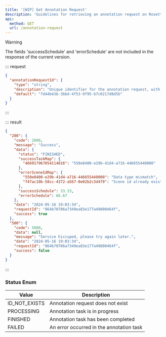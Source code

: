 ```yaml
---
title: '[WIP] Get Annotation Request'
description: 'Guidelines for retrieving an annotation request on Rosetta.'
api:
  method: GET
  url: /annotation-request
---
```


> [!WARNING]
> The fields 'successSchedule' and 'errorSchedule' are not included in the response of the current version.

::: request

```json [query]
{
  "annotationRequestId": {
    "type": "string",
    "description": "Unique identifier for the annotation request, with a maximum length of 160 bytes.",
    "default": "7d44b43b-3bbd-4f53-9f95-b7c0217d8d5b"
  }
}
```

:::

::: result

```json [responses]
{
  "200": {
    "code": 2000,
    "message": "Success",
    "data": {
      "status": "FINISHED",
      "successTaskMap": {
        "466917967054114816": "550e8400-e29b-41d4-a716-446655440000"
      },
      "errorSceneIdMap": {
        "550e8400-e29b-41d4-a716-446655440000": "Data type mismatch",
        "f47ac10b-58cc-4372-a567-0e02b2c3d479": "Scene id already exists"
      },
      "successSchedule": 33.33,
      "errorSchedule": 66.67
    },
    "date": "2024-05-16 19:03:34",
    "requestId": "864b70706a7349ea83e177a49800464f",
    "success": true
  },
  "500": {
    "code": 5000,
    "data": null,
    "message": "Service hiccuped, please try again later.",
    "date": "2024-05-16 19:03:34",
    "requestId": "864b70706a7349ea83e177a49800464f",
    "success": false
  }
}
```

:::

### Status Enum

| Value         | Description                              |
| ------------- | ---------------------------------------- |
| ID_NOT_EXISTS | Annotation request does not exist        |
| PROCESSING    | Annotation task is in progress           |
| FINISHED      | Annotation task has been completed       |
| FAILED        | An error occurred in the annotation task |
